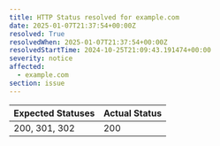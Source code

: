 ```yaml
---
title: HTTP Status resolved for example.com
date: 2025-01-07T21:37:54+00:00Z
resolved: True
resolvedWhen: 2025-01-07T21:37:54+00:00Z
resolvedStartTime: 2024-10-25T21:09:43.191474+00:00
severity: notice
affected:
  - example.com
section: issue
---
```


| Expected Statuses | Actual Status  |
|-------------------|----------------|
| 200, 301, 302 | 200 |
